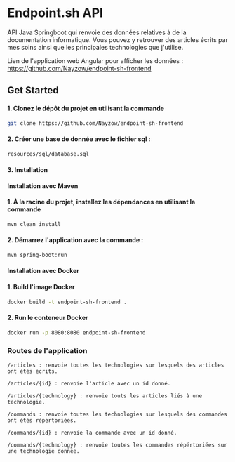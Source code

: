 # Endpoint.sh API

API Java Springboot qui renvoie des données relatives à de la documentation informatique.
Vous pouvez y retrouver des articles écrits par mes soins ainsi que les principales technologies que j'utilise.

Lien de l'application web Angular pour afficher les données : https://github.com/Nayzow/endpoint-sh-frontend

## Get Started

#### 1. Clonez le dépôt du projet en utilisant la commande

```bash
git clone https://github.com/Nayzow/endpoint-sh-frontend
```

#### 2. Créer une base de donnée avec le fichier sql :

```bash
resources/sql/database.sql
```

#### 3. Installation

#### Installation avec Maven

#### 1. À la racine du projet, installez les dépendances en utilisant la commande

```bash
mvn clean install
```

#### 2. Démarrez l'application avec la commande :

```bash
mvn spring-boot:run
```

#### Installation avec Docker

#### 1. Build l'image Docker

```bash
docker build -t endpoint-sh-frontend .
```

####  2. Run le conteneur Docker

```bash
docker run -p 8080:8080 endpoint-sh-frontend
```

### Routes de l'application

```
/articles : renvoie toutes les technologies sur lesquels des articles ont étés écrits.
```

```
/articles/{id} : renvoie l'article avec un id donné.
```

```
/articles/{technology} : renvoie touts les articles liés à une technologie.
```

```
/commands : renvoie toutes les technologies sur lesquels des commandes ont étés répertoriées.
```

```
/commands/{id} : renvoie la commande avec un id donné.
```

```
/commands/{technology} : renvoie toutes les commandes répértoriées sur une technologie donnée.
```
